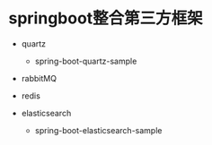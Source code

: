 # springboot整合第三方框架

- quartz

  - spring-boot-quartz-sample

- rabbitMQ

- redis

- elasticsearch

  - spring-boot-elasticsearch-sample